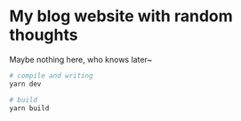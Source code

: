 # My blog website with random thoughts

Maybe nothing here, who knows later~
```bash
# compile and writing
yarn dev

# build
yarn build
```
